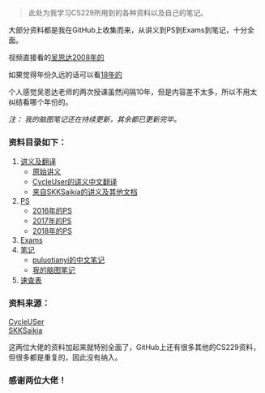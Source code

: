 
> 此处为我学习CS229所用到的各种资料以及自己的笔记。

大部分资料都是我在GitHub上收集而来，从讲义到PS到Exams到笔记，十分全面。

视频直接看的[吴恩达2008年的](https://www.bilibili.com/video/BV1xb411M7sn)

如果觉得年份久远的话可以看[18年的](https://www.bilibili.com/video/BV1JE411w7Ub)

个人感觉吴恩达老师的两次授课虽然间隔10年，但是内容差不太多，所以不用太纠结看哪个年份的。

*注： 我的脑图笔记还在持续更新，其余都已更新完毕。*



### 资料目录如下：
1. [讲义及翻译](https://github.com/zhoucz97/CS229/tree/master/1.%E8%AE%B2%E4%B9%89%E5%8F%8A%E7%BF%BB%E8%AF%91)
   - [原始讲义](https://github.com/zhoucz97/CS229/tree/master/1.%E8%AE%B2%E4%B9%89%E5%8F%8A%E7%BF%BB%E8%AF%91/1.%E8%AF%BE%E7%A8%8B%E5%8E%9F%E5%A7%8B%E8%AE%B2%E4%B9%89)
   - [CycleUser的讲义中文翻译](https://github.com/zhoucz97/CS229/tree/master/1.%E8%AE%B2%E4%B9%89%E5%8F%8A%E7%BF%BB%E8%AF%91/2.CycluUser%E5%A4%A7%E4%BD%AC%E7%9A%84%E8%AE%B2%E4%B9%89%E4%B8%AD%E6%96%87%E7%BF%BB%E8%AF%91)
   - [来自SKKSaikia的讲义及其他文档](https://github.com/zhoucz97/CS229/tree/master/1.%E8%AE%B2%E4%B9%89%E5%8F%8A%E7%BF%BB%E8%AF%91/SKKSaikia%E5%A4%A7%E4%BD%AC%E7%9A%84%E8%AE%B2%E4%B9%89)
2. [PS](https://github.com/zhoucz97/CS229/tree/master/2.Problem-Set)
   - [2016年的PS](https://github.com/zhoucz97/CS229/tree/master/2.Problem-Set/2016)
   - [2017年的PS](https://github.com/zhoucz97/CS229/tree/master/2.Problem-Set/2017)
   - [2018年的PS](https://github.com/zhoucz97/CS229/tree/master/2.Problem-Set/2018)
3. [Exams](https://github.com/zhoucz97/CS229/tree/master/3.Exams)
4. [笔记](https://github.com/zhoucz97/CS229/tree/master/4.%E7%AC%94%E8%AE%B0)
   - [puluotianyi的中文笔记](https://github.com/zhoucz97/CS229/tree/master/4.%E7%AC%94%E8%AE%B0/puluotianyi%E7%9A%84%E4%B8%AD%E6%96%87%E7%AC%94%E8%AE%B0)
   - [我的脑图笔记](https://github.com/zhoucz97/CS229/tree/master/4.%E7%AC%94%E8%AE%B0/Zhcz%E7%9A%84CS229%E8%84%91%E5%9B%BE%E7%AC%94%E8%AE%B0)
5. [速查表](https://github.com/zhoucz97/CS229/tree/master/5.%E9%80%9F%E6%9F%A5%E8%A1%A8)


### 资料来源：

[CycleUSer](https://github.com/Kivy-CN/Stanford-CS-229-CN)  
[SKKSaikia](https://github.com/SKKSaikia/CS229_ML)

这两位大佬的资料加起来就特别全面了，GitHub上还有很多其他的CS229资料，但很多都是重复的，因此没有纳入。

### 感谢两位大佬！